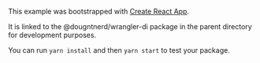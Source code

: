 This example was bootstrapped with [Create React App](https://github.com/facebook/create-react-app).

It is linked to the @dougntnerd/wrangler-di package in the parent directory for development purposes.

You can run `yarn install` and then `yarn start` to test your package.
